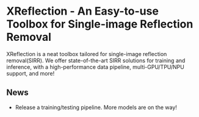 # XReflection - An Easy-to-use Toolbox for Single-image Reflection Removal

XReflection is a neat toolbox tailored for single-image reflection removal(SIRR). We offer state-of-the-art SIRR solutions for training and inference, with a high-performance data pipeline, multi-GPU/TPU/NPU support, and more!

## News

+ Release a training/testing pipeline. More models are on the way!
